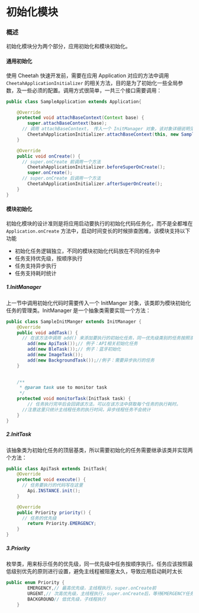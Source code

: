 # 初始化模块

### 概述

初始化模块分为两个部分，应用初始化和模块初始化。

#### 通用初始化

使用 Cheetah 快速开发前，需要在应用 Application 对应的方法中调用`CheetahApplicationInitializer` 的相关方法，目的是为了初始化一些全局参数，及一些必须的配置。调用方式很简单，一共三个接口需要调用：

```Java
public class SampleApplication extends Application{

    @Override
    protected void attachBaseContext(Context base) {
        super.attachBaseContext(base);
      // 调用 attachBaseContext， 传入一个 InitManager 对象，该对象详细说明见下一节
        CheetahApplicationInitializer.attachBaseContext(this, new SampleInitManger());
    }

    @Override
    public void onCreate() {
      // super.onCreate 前调用一个方法
        CheetahApplicationInitializer.beforeSuperOnCreate();
        super.onCreate();
      // super.onCreate 后调用一个方法
        CheetahApplicationInitializer.afterSuperOnCreate();
    }
}
```



#### 模块初始化

初始化模块的设计准则是将应用启动要执行的初始化代码任务化，而不是全都堆在 `Application.onCreate` 方法中，启动时间变长的时候排查困难，该模块支持以下功能

- 初始化任务逻辑独立，不同的模块初始化代码放在不同的任务中
- 任务支持优先级，按顺序执行
- 任务支持异步执行
- 任务支持耗时统计

##### 1.InitManager

上一节中调用初始化代码时需要传入一个 InitManger 对象，该类即为模块初始化任务的管理类。InitManager 是一个抽象类需要实现一个方法：

```java
public class SampleInitManger extends InitManager {
    @Override
    public void addTask() {
      // 在该方法中调用 add() 来添加要执行的初始化任务，同一优先级类别的任务按照添加的顺序先后执行
        add(new ApiTask());// 例子：API相关初始化任务
        add(new BleTask());// 例子：蓝牙初始化
        add(new ImageTask());
        add(new BackgroundTask());//例子：需要异步执行的任务
    }
  

    /**
     * @param task use to monitor task
     */
    protected void monitorTask(InitTask task) {
		// 任务执行完毕后会回调该方法，可以在该方法中获取每个任务的执行耗时。
      //注意这里只统计主线程任务的执行时间，异步线程任务不会统计
    }
}
```

##### 2.InitTask

该抽象类为初始化任务的顶层基类，所以需要初始化的任务需要继承该类并实现两个方法：

```java
public class ApiTask extends InitTask{
    @Override
    protected void execute() {
      // 任务要执行的代码写在这里
        Api.INSTANCE.init();
    }

    @Override
    public Priority priority() {
      // 任务的优先级
        return Priority.EMERGENCY;
    }
}
```

##### 3.Priority

枚举类，用来标示任务的优先级，同一优先级中任务按顺序执行。任务应该按照最低级别优先的原则进行设置，避免主线程被阻塞太久，导致应用启动耗时太长

```java
public enum Priority {
        EMERGENCY,// 最高优先级，主线程执行，super.onCreate前
        URGENT,// 次高优先级，主线程执行，super.onCreate后，等待EMERGENCY任务执行完毕后执行
        BACKGROUND// 低优先级，子线程执行
    }
```



